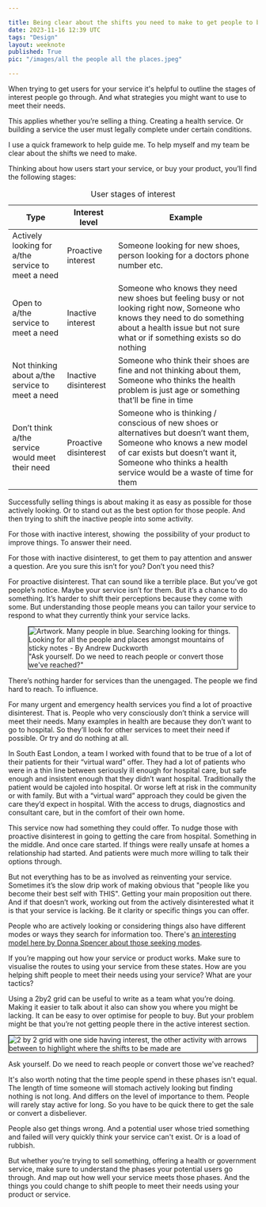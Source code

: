 ```yaml
---

title: Being clear about the shifts you need to make to get people to buy or use your service
date: 2023-11-16 12:39 UTC
tags: "Design"
layout: weeknote
published: True
pic: "/images/all the people all the places.jpeg"

---
```


When trying to get users for your service it's helpful to outline the stages of interest people go through. And what strategies you might want to use to meet their needs.

This applies whether you’re selling a thing. Creating a health service. Or building a service the user must legally complete under certain conditions.

I use a quick framework to help guide me. To help myself and my team be clear about the shifts we need to make.

Thinking about how users start your service, or buy your product, you’ll find the following stages:

<div class="table-container">
<table>
    <caption>User stages of interest</caption>
    <thead>
    <tr>
        <th scope="col">Type</th>
        <th scope="col">Interest level</th>
        <th scope="col">Example</th>
    </tr>
    </thead>
    <tbody>
    <tr>
        <td>Actively looking for a/the service to meet a need</td>
        <td>Proactive interest</td>
        <td>Someone looking for new shoes, person looking for a doctors phone number etc.</td>
    </tr>
    <tr>
        <td>Open to a/the service to meet a need</td>
        <td>Inactive interest</td>
        <td>Someone who knows they need new shoes but feeling busy or not looking right now, Someone who knows they need to do something about a health issue but not sure what or if something exists so do nothing</td>
    </tr>
    <tr>
        <td>Not thinking about a/the service to meet a need</td>
        <td>Inactive disinterest</td>
        <td>Someone who think their shoes are fine and not thinking about them, Someone who thinks the health problem is just age or something that’ll be fine in time</td>
    </tr>
    <tr>
        <td>Don’t think a/the service would meet their need </td>
        <td>Proactive disinterest </td>
        <td>Someone who is thinking / conscious of new shoes or alternatives but doesn’t want them, Someone who knows a new model of car exists but doesn’t want it, Someone who thinks a health service would be a waste of time for them</td>
    </tr>
    </tbody>
</table>
</div>

Successfully selling things is about making it as easy as possible for those actively looking. Or to stand out as the best option for those people. And then trying to shift the inactive people into some activity. 

For those with inactive interest, showing  the possibility of your product to improve things. To answer their need.

For those with inactive disinterest, to get them to pay attention and answer a question. Are you sure this isn’t for you? Don’t you need this?

For proactive disinterest. That can sound like a terrible place. But you’ve got people’s notice. Maybe your service isn’t for them. But it’s a chance to do something. It’s harder to shift their perceptions because they come with some. But understanding those people means you can tailor your service to respond to what they currently think your service lacks.



<figure class="noir right fig-right" style="border: 1px solid black;">
    <img src="/images/all the people all the places.jpeg" alt="Artwork. Many people in blue. Searching looking for things. Looking for all the people and places amongst mountains of sticky notes - By Andrew Duckworth"/>
    <figcaption>"Ask yourself. Do we need to reach people or convert those we've reached?"</figcaption>
</figure>

There’s nothing harder for services than the unengaged. The people we find hard to reach. To influence.

For many urgent and emergency health services you find a lot of proactive disinterest. That is. People who very consciously don’t think a service will meet their needs. Many examples in health are because they don’t want to go to hospital. So they’ll look for other services to meet their need if possible. Or try and do nothing at all.

In South East London, a team I worked with found that to be true of a lot of their patients for their “virtual ward” offer. They had a lot of patients who were in a thin line between seriously ill enough for hospital care, but safe enough and insistent enough that they didn’t want hospital. Traditionally the patient would be cajoled into hospital. Or worse left at risk in the community or with family. But with a “virtual ward” approach they could be given the care they’d expect in hospital. With the access to drugs, diagnostics and consultant care, but in the comfort of their own home.

This service now had something they could offer. To nudge those with proactive disinterest in going to getting the care from hospital. Something in the middle. And once care started. If things were really unsafe at homes a relationship had started. And patients were much more willing to talk their options through.

But not everything has to be as involved as reinventing your service. Sometimes it’s the slow drip work of making obvious that "people like you become their best self with THIS". Getting your main proposition out there. And if that doesn’t work, working out from the actively disinterested what it is that your service is lacking. Be it clarity or specific things you can offer.

People who are actively looking or considering things also have different modes or ways they search for information too. There's <a href="https://boxesandarrows.com/four-modes-of-seeking-information-and-how-to-design-for-them/" target="_blank">an interesting model here by Donna Spencer about those seeking modes</a>.

If you’re mapping out how your service or product works. Make sure to visualise the routes to using your service from these states. How are you helping shift people to meet their needs using your service? What are your tactics?

Using a 2by2 grid can be useful to write as a team what you’re doing. Making it easier to talk about it also can show you where you might be lacking. It can be easy to over optimise for people to buy. But your problem might be that you’re not getting people there in the active interest section.

<img style="border: 1px solid black;" src="/images/interest activity 2by2 grid.jpg" alt="2 by 2 grid with one side having interest, the other activity with arrows between to highlight where the shifts to be made are"/>

Ask yourself. Do we need to reach people or convert those we've reached?

It's also worth noting that the time people spend in these phases isn't equal. The length of time someone will stomach actively looking but finding nothing is not long. And differs on the level of importance to them. People will rarely stay active for long. So you have to be quick there to get the sale or convert a disbeliever.

People also get things wrong. And a potential user whose tried something and failed will very quickly think your service can't exist. Or is a load of rubbish.

But whether you’re trying to sell something, offering a health or government service, make sure to understand the phases your potential users go through. And map out how well your service meets those phases. And the things you could change to shift people to meet their needs using your product or service.